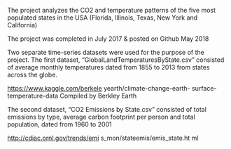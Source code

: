 The project analyzes the CO2 and temperature patterns of the five most populated states in the USA (Florida, Illinois, Texas, New York and California)

The project was completed in July 2017 & posted on Github May 2018

Two separate time-series datasets were used for the purpose of the project. The first dataset, “GlobalLandTemperaturesByState.csv” consisted of average monthly temperatures dated from 1855 to 2013 from states across the globe. 

https://www.kaggle.com/berkele yearth/climate-change-earth- surface-temperature-data Compiled by Berkley Earth

The second dataset, “CO2 Emissions by State.csv” consisted of total emissions by type, average carbon footprint per person and total population, dated from 1960 to 2001

http://cdiac.ornl.gov/trends/emi s_mon/stateemis/emis_state.ht ml
